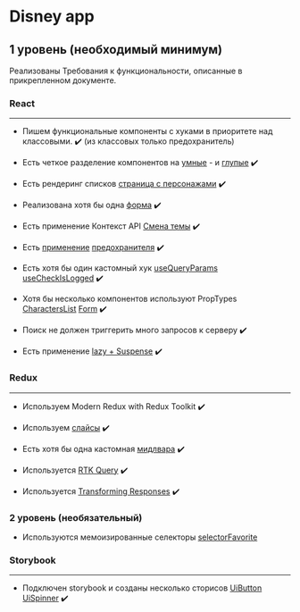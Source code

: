 # Disney app

## 1 уровень (необходимый минимум)

Реализованы Требования к функциональности, описанные в прикрепленном документе.

### React

---

- Пишем функциональные компоненты c хуками в приоритете над классовыми. :heavy_check_mark: (из классовых только предохранитель)

- Есть четкое разделение компонентов на [умные](./src/containers/charactersPage/CharactersPage.jsx) - и [глупые](./src/components/character/chatacterCard/ChatacterCard.jsx) :heavy_check_mark:

- Есть рендеринг списков [страница с персонажами](./src/components/character/charactersList/CharactersList.jsx) :heavy_check_mark:

- Реализована хотя бы одна [форма](./src/components/forms/customForm/CustomForm.jsx) :heavy_check_mark:

- Есть применение Контекст API [Смена темы](./src/context/ThemeContext.jsx) :heavy_check_mark:

- Есть [применение](./src/components/character/characterInfo/CharacterInfo.jsx) [предохранителя](./src/components/errorBoundary/ErrorBoundary.jsx) :heavy_check_mark:

- Есть хотя бы один кастомный хук [useQueryParams](./src/hooks/useQueryParams.js) [useCheckIsLogged](./src/hooks/useCheckIsLogged.js) :heavy_check_mark:

- Хотя бы несколько компонентов используют PropTypes [CharactersList](./src/components/character/charactersList/CharactersList.jsx) [Form](./src/components/forms/customForm/CustomForm.jsx) :heavy_check_mark:

- Поиск не должен триггерить много запросов к серверу :heavy_check_mark:

- Есть применение [lazy + Suspense](./src/containers/favoritePage/FavoritePage.jsx) :heavy_check_mark:

### Redux

---

- Используем Modern Redux with Redux Toolkit :heavy_check_mark:

- Используем [слайсы](./src/store/slice/user/userSlice.js) :heavy_check_mark:

- Есть хотя бы одна кастомная [мидлвара](./src/store/middleware/userControlMiddleware.js) :heavy_check_mark:

- Используется [RTK Query](./src/utils/disneyApi.js) :heavy_check_mark:

- Используется [Transforming Responses](./src/utils/disneyApi.js) :heavy_check_mark:

### 2 уровень (необязательный)

- Используются мемоизированные селекторы [selectorFavorite](./src/store/slice/user/userSlice.js)

### Storybook

---

- Подключен storybook и созданы несколько сторисов [UiButton](./src/components/ui/uiButton/uiButton.stories.js) [UiSpinner](./src/components/ui/) :heavy_check_mark:
